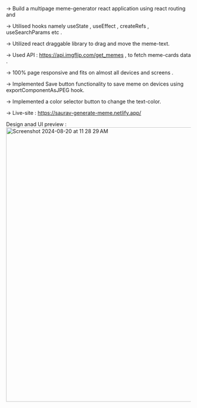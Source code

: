 
-> Build a multipage meme-generator react application using react routing and 

-> Utilised hooks namely useState , useEffect , createRefs , useSearchParams etc .

-> Utilized react draggable library to drag and move the meme-text.

-> Used API : https://api.imgflip.com/get_memes , to fetch meme-cards data .

-> 100% page responsive and fits on almost all devices and screens .

-> Implemented Save button functionality to save meme on devices using exportComponentAsJPEG hook.

-> Implemented a color selector button to change the text-color.

-> Live-site : https://saurav-generate-meme.netlify.app/

Design anad UI preview :
<img width="749" alt="Screenshot 2024-08-20 at 11 28 29 AM" src="https://github.com/user-attachments/assets/94e18034-8bb4-43b5-8a28-d656837f0935">
